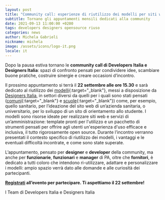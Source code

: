 ```yaml
---
layout: post
title: "Community call: esperienze di riutilizzo dei modelli per siti web pubblici"
subtitle: Tornano gli appuntamenti mensili dedicati alla community
date: 2021-09-13 11:00:00 +0200
tags: developers designers opensource riuso
categories: news
author: Michela Gabrieli
nickname: michela
image: /assets/icons/logo-it.png
locale: it
---
```


Dopo la pausa estiva tornano le **community call di Developers Italia e Designers Italia**: spazi di confronto pensati per condividere idee, scambiare buone pratiche, costruire sinergie e creare occasioni d’incontro.

Il prossimo appuntamento si terrà il **22 settembre alle ore 15.30** e sarà dedicato al riutilizzo dei [modelli]( https://designers.italia.it/modelli/){:target="_blank"}, messi a disposizione da [Designers Italia](https://designers.italia.it/), in settori diversi da quelli per i quali sono stati pensati ([comuni](https://designers.italia.it/modello/comuni/){:target="_blank"} e [scuole](https://designers.italia.it/modello/scuole/){:target="_blank"}) come, per esempio, quello sanitario, per l’ideazione del sito web di un’azienda sanitaria, o universitario, per lo sviluppo di un sito di orientamento allo studente. I modelli sono risorse ideate per realizzare siti web e servizi di un’amministrazione: template pronti per l'utilizzo e un pacchetto di strumenti pensati per offrire agli utenti un'esperienza d'uso efficace e inclusiva, il tutto rigorosamente open source. Durante l’incontro verranno presentati il contesto specifico di riutilizzo dei modelli, i vantaggi e le eventuali difficoltà incontrate, e come sono state superate.

L’appuntamento, pensato per **designer** e **developer** della community, ma anche per **funzionarie**, **funzionari** e **manager** di PA, oltre che **fornitori**, è dedicato a tutti coloro che intendono ri-utilizzare, adattare e personalizzare i modelli: ampio spazio verrà dato alle domande e alle curiosità dei partecipanti.

**[Registrati](https://mobilizon.it/events/27850328-1abf-417c-a90a-0166b4386570) all’evento per partecipare. Ti aspettiamo il 22 settembre!**

I Team di Developers Italia e Designers Italia
